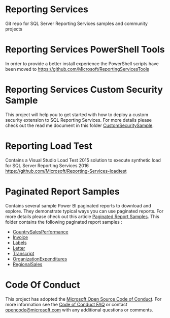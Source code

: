 # Reporting Services
Git repo for SQL Server Reporting Services samples and community projects

# Reporting Services PowerShell Tools
In order to provide a better install experience the PowerShell scripts have been moved to https://github.com/Microsoft/ReportingServicesTools

# Reporting Services Custom Security Sample
This project will help you to get started with how to deploy a custom security extension to SQL Reporting Services.
For more details please check out the read me document in this folder [CustomSecuritySample](https://github.com/Microsoft/Reporting-Services/tree/master/CustomSecuritySample).

# Reporting Load Test
Contains a Visual Studio Load Test 2015 solution to execute synthetic load for SQL Server Reporting Services 2016 
https://github.com/Microsoft/Reporting-Services-loadtest

# Paginated Report Samples
Contains several sample Power BI paginated reports to download and explore. They demonstrate typical ways you can use paginated reports.
For more details please check out this article [Paginated Report Samples](https://docs.microsoft.com/power-bi/paginated-reports/paginated-reports-samples). 
This folder contains the following paginated report samples :
- [CountrySalesPerformance](https://raw.githubusercontent.com/microsoft/Reporting-Services/master/PaginatedReportSamples/CountrySalesPerformance.rdl)
- [Invoice](https://raw.githubusercontent.com/microsoft/Reporting-Services/master/PaginatedReportSamples/Invoice.rdl)
- [Labels](https://raw.githubusercontent.com/microsoft/Reporting-Services/master/PaginatedReportSamples/Labels.rdl)
- [Letter](https://raw.githubusercontent.com/microsoft/Reporting-Services/master/PaginatedReportSamples/Letter.rdl)
- [Transcript](https://raw.githubusercontent.com/microsoft/Reporting-Services/master/PaginatedReportSamples/Transcript.rdl)
- [OrganizationExpenditures](https://raw.githubusercontent.com/microsoft/Reporting-Services/master/PaginatedReportSamples/OrganizationExpenditures.rdl)
- [RegionalSales](https://raw.githubusercontent.com/microsoft/Reporting-Services/master/PaginatedReportSamples/RegionalSales.rdl)


# Code Of Conduct
This project has adopted the [Microsoft Open Source Code of
Conduct](https://opensource.microsoft.com/codeofconduct/).
For more information see the [Code of Conduct
FAQ](https://opensource.microsoft.com/codeofconduct/faq/) or
contact [opencode@microsoft.com](mailto:opencode@microsoft.com)
with any additional questions or comments.

